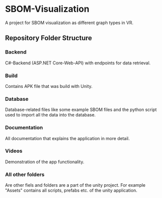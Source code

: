 # SBOM-Visualization
A project for SBOM visualization as different graph types in VR.

## Repository Folder Structure

### Backend

C\#-Backend (ASP.NET Core-Web-API) with endpoints for data retrieval.

### Build 

Contains APK file that was build with Unity.

### Database

Database-related files like some example SBOM files and the python script used to import all the data into the database.

### Documentation

All documentation that explains the application in more detail.

### Videos

Demonstration of the app functionality.

### All other folders

Are other fiels and folders are a part of the unity project. 
For example "Assets" contains all scripts, prefabs etc. of the unity application.